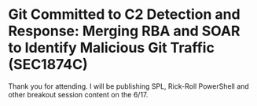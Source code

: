 # Git Committed to C2 Detection and Response: Merging RBA and SOAR to Identify Malicious Git Traffic (SEC1874C)

Thank you for attending. I will be publishing SPL, Rick-Roll PowerShell and other breakout session content on the 6/17.
